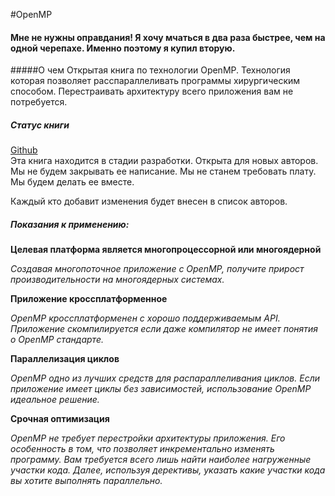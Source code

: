 #OpenMP

#### Мне не нужны оправдания! Я хочу мчаться в два раза быстрее, чем на одной черепахе. Именно поэтому я купил вторую.

#####О чем 
Открытая книга по технологии OpenMP. Технология которая позволяет расспараллеливать программы хирургическим способом. Перестраивать архитектуру всего приложения вам не потребуется.

##### Статус книги
[Github](https://github.com/dautov2/OpenMP-Book)  
Эта книга находится в стадии разработки. Открыта для новых авторов. Мы не будем закрывать ее написание. Мы не станем требовать плату. Мы будем делать ее вместе. 

Каждый кто добавит изменения будет внесен в список авторов. 



##### Показания к применению:


**Целевая платформа является многопроцессорной или многоядерной**

*Создавая многопоточное приложение с OpenMP, получите прирост производительности на многоядерных системах.*

**Приложение кроссплатформенное**

*OpenMP кроссплатформенен с хорошо поддерживаемым API. Приложение скомпилируется если даже компилятор не имеет понятия о OpenMP стандарте.*

**Параллелизация циклов**

*OpenMP одно из лучших средств для распараллеливания циклов. Если приложение имеет циклы без зависимостей, использование OpenMP идеальное решение.*

**Срочная оптимизация**

*OpenMP не требует перестройки архитектуры приложения. Его особенность в том, что позволяет инкрементально изменять программу. Вам требуется всего лишь найти наиболее нагруженные участки кода. Далее, используя дерективы, указать какие участки кода вы хотите выполнять параллельно.*



